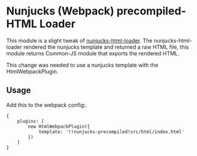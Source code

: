 Nunjucks (Webpack) precompiled-HTML Loader
==========================================

This module is a slight tweak of [nunjucks-html-loader][github-url].
The nunjucks-html-loader rendered the nunjucks template and returned a raw HTML
file, this module returns Common-JS module that exports the rendered HTML.

This change was needed to use a nunjucks template with the HtmlWebpackPlugin.


Usage
-----

Add this to the webpack config:.

	{
        plugins: [
            new HtmlWebpackPlugin({
                template: '!!nunjucks-precompiled!src/html/index.html'
            })
        ]
    }


[github-url]: https://github.com/ryanhornberger/nunjucks-html-loader
